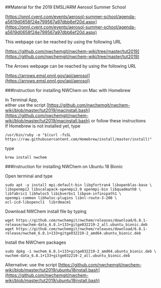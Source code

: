##Material for the 2019 EMSL/ARM Aerosol Summer School

[https://pnnl.cvent.com/events/aerosol-summer-school/agenda-a5619d0658f24e799567a97dbb6ef20d.aspx](https://pnnl.cvent.com/events/aerosol-summer-school/agenda-a5619d0658f24e799567a97dbb6ef20d.aspx)

This webpage can be reached by using the following URL  

[https://github.com/nwchemgit/nwchem-wiki/tree/master/tut2019](https://github.com/nwchemgit/nwchem-wiki/tree/master/tut2019)

The Arrows webpage can be reached by using the following URL  

[https://arrows.emsl.pnnl.gov/api/aerosol](https://arrows.emsl.pnnl.gov/api/aerosol)


###Instruction for installing NWChem on Mac with Homebrew

In Terminal App,  
either use the script
[https://github.com/nwchemgit/nwchem-wiki/blob/master/tut2019/macinstall.bash](https://github.com/nwchemgit/nwchem-wiki/blob/master/tut2019/macinstall.bash)
or follow these instructions   
If Homebrew is not installed yet, type
```
/usr/bin/ruby -e "$(curl -fsSL https://raw.githubusercontent.com/Homebrew/install/master/install)"
```
type
```
brew install nwchem
```

###Instruction for installing NWChem on Ubuntu 18 Bionic

Open terminal and type
```
sudo apt -y install mpi-default-bin libgfortran4 libopenblas-base \
libopenmpi2 libscalapack-openmpi2.0 openmpi-bin libquadmath0 \
libfabric1 libhwloc5 libibverbs1 libpsm-infinipath1 \
openmpi-common libhwloc-plugins libnl-route-3-200 \
ocl-icd-libopencl1  librdmacm1
```
Download NWChem install file by typing
```
wget https://github.com/nwchemgit/nwchem/releases/download/6.8.1-release/nwchem-data_6.8.1+133+gitge032219-2_all.ubuntu_bionic.deb
wget https://github.com/nwchemgit/nwchem/releases/download/6.8.1-release/nwchem_6.8.1+133+gitge032219-2_amd64.ubuntu_bionic.deb
```
Install the NWChem packages
```
sudo dpkg -i nwchem_6.8.1+133+gitge032219-2_amd64.ubuntu_bionic.deb \ 
nwchem-data_6.8.1+133+gitge032219-2_all.ubuntu_bionic.deb
```
Alternative: use the script
[https://github.com/nwchemgit/nwchem-wiki/blob/master/tut2019/ubuntu18install.bash](https://github.com/nwchemgit/nwchem-wiki/blob/master/tut2019/ubuntu18install.bash)
